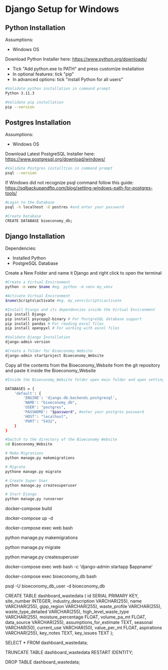
# Django Setup for Windows
## Python Installation

Assumptions:
- Windows OS

Download Python Installer here: https://www.python.org/downloads/
- Tick "Add python.exe to PATH" and press customize installation
- In optional features: tick "pip"
- In advanced options: tick "install Python for all users"


```bash
#Validate python installation in command prompt
Python 3.11.3

#Validate pip installation
pip --version
```

## Postgres Installation

Assumptions:
- Windows OS

Download Latest PostgreSQL Installer here: https://www.postgresql.org/download/windows/

```bash
#Validate Postgres installtion in command prompt
psql --version
```
If Windows did not recognize psql command follow this guide: https://sqlbackupandftp.com/blog/setting-windows-path-for-postgres-tools/

```bash
#Login to the Database
psql -h localhost -U postres #and enter your password

#Create Database
CREATE DATABASE bioeconomy_db;
```

## Django Installation

Dependencies:
- Installed Python
- PostgreSQL Database

Create a New Folder and name it Django and right click to open the terminal
```bash
#Create a Virtual Environment
python -m venv $name #eg. python -m venv my_venv

#Activate Virtual Environment
$name\Scripts\activate #eg. my_venv\Scripts\activate

#Install Django and its dependencies inside the Virtual Environment
pip install Django 
pip install psycopg2-binary # For PostgreSQL database support
pip install pandas # For reading excel files
pip install openpyxl # For working with excel files

#Validate Django Installation
django-admin version

#Create a folder for Bioeconomy Website
django-admin startproject Bioeconomy_Website
```

Copy all the contents from the Bioeconomy_Website from the git repository and paste it inside the Bioeconomy_Website

```bash
#Inside the Bioeconomy_Website folder open main folder and open settings.py and find the Django Database Settings

DATABASES = {
    'default': {
        'ENGINE': 'django.db.backends.postgresql',
        'NAME': "bioeconomy_db",
        'USER': "postgres",
        'PASSWORD': "$password", #enter your postgres password
        'HOST': "localhost",
        'PORT': "5432",
    }
}

#Switch to the directory of the Bioeconomy Website
cd Bioeconomy_Website

# Make Migrations
python manage.py makemigrations

# Migrate
pythone manage.py migrate

# Create Super User
python manage.py createsuperuser

# Start Django
python manage.py runserver
```






docker-compose build

docker-compose up -d

docker-compose exec web bash

python manage.py makemigrations

python manage.py migrate

python manage.py createsuperuser

docker-compose exec web bash -c 'django-admin startapp $appname'

docker-compose exec bioeconomy_db bash

psql -U bioeconomy_db_user -d bioeconomy_db

CREATE TABLE dashboard_wastedata (
    id SERIAL PRIMARY KEY,
    site_number INTEGER,
    industry_description VARCHAR(255),
    name VARCHAR(255),
    gipp_region VARCHAR(255),
    waste_profile VARCHAR(255),
    waste_type_detailed VARCHAR(255),
    high_level_waste_type VARCHAR(255),
    moisture_percentage FLOAT,
    volume_pa_mt FLOAT,
    data_source VARCHAR(255),
    assumptions_for_estimate TEXT,
    seasonal VARCHAR(50),
    current_use VARCHAR(50),
    value_per_mt FLOAT,
    aspirations VARCHAR(255),
    key_notes TEXT,
    key_issues TEXT
);

SELECT * FROM dashboard_wastedata;

TRUNCATE TABLE dashboard_wastedata RESTART IDENTITY;

DROP TABLE dashboard_wastedata;
